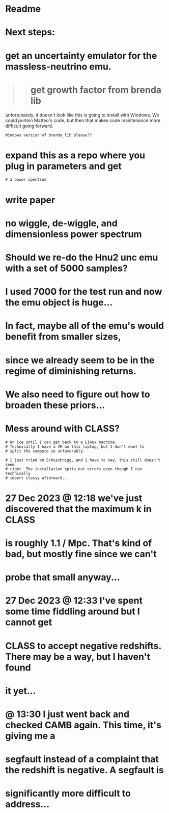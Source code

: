 # Readme

# Next steps:
# get an uncertainty emulator for the massless-neutrino emu.

>># get growth factor from brenda lib
unfortunately, it doesn't look like this is going to install with
    Windows. We could purloin Matteo's code, but then that makes
    code maintenance more difficult going forward.
    
    Windows version of brenda_lib please??

# expand this as a repo where you plug in parameters and get
    # a power spectrum
# write paper
# no wiggle, de-wiggle, and dimensionless power spectrum

# Should we re-do the Hnu2 unc emu with a set of 5000 samples?
# I used 7000 for the test run and now the emu object is huge...
# In fact, maybe all of the emu's would benefit from smaller sizes,
# since we already seem to be in the regime of diminishing returns.

# We also need to figure out how to broaden these priors...
# Mess around with CLASS?
    # On ice until I can get back to a Linux machine.
    # Technically I have a VM on this laptop, but I don't want to
    # split the compute so unfavorably.
    
    # I just tried on Schuschnigg, and I have to say, this still doesn't seem
    # right. The installation spits out errors even though I can technically
    # import classy afterward...
    
# 27 Dec 2023 @ 12:18 we've just discovered that the maximum k in CLASS
# is roughly 1.1 / Mpc. That's kind of bad, but mostly fine since we can't
# probe that small anyway... 

# 27 Dec 2023 @ 12:33 I've spent some time fiddling around but I cannot get
# CLASS to accept negative redshifts. There may be a way, but I haven't found
# it yet...

# @ 13:30 I just went back and checked CAMB again. This time, it's giving me a
# segfault instead of a complaint that the redshift is negative. A segfault is
# significantly more difficult to address...